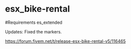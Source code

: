 # esx_bike-rental

#Requirements
es_extended

Updates:
Fixed the markers.

https://forum.fivem.net/t/release-esx-bike-rental-v5/116465
